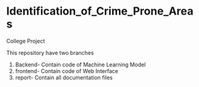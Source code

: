 # Identification_of_Crime_Prone_Areas
College Project

This repository have two branches 
1. Backend- Contain code of Machine Learning Model
2. frontend- Contain code of Web Interface
3. report- Contain all documentation files
